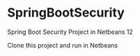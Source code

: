 # SpringBootSecurity
Spring Boot Security Project in Netbeans 12

Clone this project and run in Netbeans
